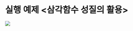 # 실행 예제 <삼각함수 성질의 활용>

<img src="https://file.notion.so/f/f/330690da-2da5-4b3a-b810-241e70325c82/4255ea86-d663-4998-81ea-dadce541fc53/4-3c.gif?table=block&id=1849a5ab-333c-802f-bda8-fafe960564b2&spaceId=330690da-2da5-4b3a-b810-241e70325c82&expirationTimestamp=1737900000000&signature=8LipWiFhFlN0lVD5Vk7HYtLMPTr-KLZx2PcJhgC_aLI">
